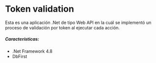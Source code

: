 # Token validation

Esta es una aplicación .Net de tipo Web API en la cuál se implementó un proceso de validación por token al ejecutar cada acción.

##### Características:
- .Net Framework 4.8 
- DbFirst